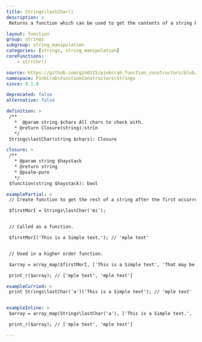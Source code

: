 ```yaml
---
title: Strings\lastChar()
description: >
 Returns a function which can be used to get the contents of a string before (and including) the occurrence of a defined char. The created function can then reused over any string, or used as part of a Higher Order Function such as array_map().

layout: function
group: strings
subgroup: string_manipulation
categories: [strings, string_manipulation]
coreFunctions: 
    - strrchr()

source: https://github.com/gin0115/pinkcrab_function_constructors/blob/master/src/strings.php#L706
namespace: PinkCrab\FunctionConstructors\Strings
since: 0.1.0

deprecated: false
alternative: false

definition: >
 /**
   *  @param string $chars All chars to check with.
   * @return Closure(string):strin
   */
 Strings\lastChar(string $chars): Closure

closure: >
 /**
   * @param string $haystack
   * @return string
   * @psalm-pure
   */ 
 $function(string $haystack): bool

examplePartial: >
 // Create function to get the rest of a string after the first occurrence of either m or i

 $firstMorI = Strings\lastChar('mi');


 // Called as a function.

 $firstMorI('This is a Simple text.'); // 'mple text'


 // Used in a higher order function.

 $array = array_map($firstMorI, ['This is a Simple text', 'That may be a simple text']);

 print_r($array); // ['mple text', 'mple text']

exampleCurried: >
 print Strings\lastChar('a')('This is a Simple text'); // 'mple text'


exampleInline: >
 $array = array_map(Strings\lastChar('a'), ['This is a Simple text.', 'That may be a simple text.']);

 print_r($array); // ['mple text', 'mple text']

---
```

